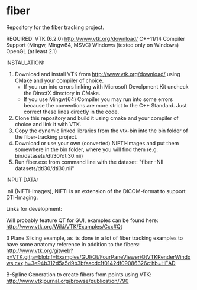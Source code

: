 # fiber
Repository for the fiber tracking project.

REQUIRED:
VTK (6.2.0) http://www.vtk.org/download/
C++11/14 Compiler Support (Mingw, Mingw64, MSVC)
Windows (tested only on Windows)
OpenGL (at least 2.1)

INSTALLATION:

1. Download and install VTK from http://www.vtk.org/download/ using CMake and your compiler of choice. 
	- If you run into errors linking with Microsoft Devolpment Kit uncheck the DirectX directory in CMake.
	- If you use Mingw(64) Compiler you may run into some errors because the conventions are more strict to the C++ Standard. Just correct these lines directly in the code.
2. Clone this repository and build it using cmake and your compiler of choice and link it with VTK.
3. Copy the dynamic linked libraries from the vtk-bin into the bin folder of the fiber-tracking project.
4. Download or use your own (converted) NIFTI-Images and put them somewhere in the bin folder, where you will find them (e.g. bin/datasets/dti30/dti30.nii)
5. Run fiber.exe from command line with the dataset: "fiber -NII datasets/dti30/dti30.nii"


INPUT DATA:

.nii (NIFTI-Images), NIFTI is an extension of the DICOM-format to support DTI-Imaging.


Links for development:

Will probably feature QT for GUI, examples can be found here: http://www.vtk.org/Wiki/VTK/Examples/Cxx#Qt

3 Plane Slicing example, as its done in a lot of fiber tracking examples to have some anatomy reference in addition to the fibers:
http://www.vtk.org/gitweb?p=VTK.git;a=blob;f=Examples/GUI/Qt/FourPaneViewer/QtVTKRenderWindows.cxx;h=3e94b312d5a5d9b3bfaacdc1f0142df09086326c;hb=HEAD

B-Spline Generation to create fibers from points using VTK: http://www.vtkjournal.org/browse/publication/790
